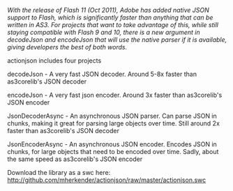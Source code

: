 *With the release of Flash 11 (Oct 2011), Adobe has added native JSON support to Flash, which is significantly faster than anything that can be written in AS3. For projects that want to take advantage of this, while still staying compatible with Flash 9 and 10, there is a new argument in decodeJson and encodeJson that will use the native parser if it is available, giving developers the best of both words.*

actionjson includes four projects

decodeJson - A very fast JSON decoder. Around 5-8x faster than as3corelib's JSON decoder

encodeJson - A very fast json encoder. Around 3x faster than as3corelib's JSON encoder

JsonDecoderAsync - An asynchronous JSON parser. Can parse JSON in chunks, making it great for parsing large objects over time. Still around 2x faster than as3corelib's JSON decoder

JsonEncoderAsync - An asynchronous JSON encoder. Encodes JSON in chunks, for large objects that need to be encoded over time. Sadly, about the same speed as as3corelib's JSON encoder

Download the library as a swc here:
http://github.com/mherkender/actionjson/raw/master/actionjson.swc
